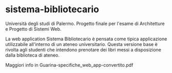 # sistema-bibliotecario
Università degli studi di Palermo.
Progetto finale per l'esame di Architetture e Progetto di Sistemi Web. 

La web application Sistema Bibliotecario è pensata come tipica applicazione utilizzabile all'interno di un ateneo universitario. 
Questa versione base è rivolta agli studenti che intendono prenotare dei libri messi a disposizione dalla biblioteca di ateneo.

Maggiori info in Guarina-specifiche_web_app-convertito.pdf
